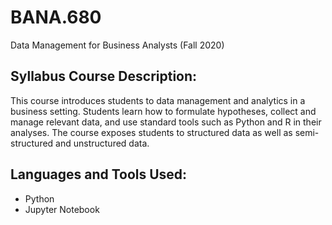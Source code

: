 <h1> BANA.680 </h1>
Data Management for Business Analysts (Fall 2020)

<h2> Syllabus Course Description: </h2>

This course introduces students to data management and analytics in a business setting. Students learn how to formulate hypotheses, collect and manage relevant data, and use standard tools such as Python and R in their analyses. The course exposes students to structured data as well as semi- structured and unstructured data.

<h2> Languages and Tools Used: </h2>

* Python
* Jupyter Notebook
